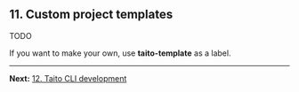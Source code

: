## 11. Custom project templates

TODO

If you want to make your own, use **taito-template** as a label.

---

**Next:** [12. Taito CLI development](/docs/12-taito-cli-development)
